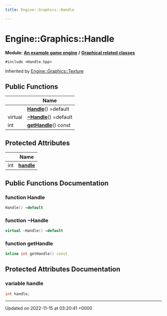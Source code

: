 ```yaml
---
title: Engine::Graphics::Handle

---
```


# Engine::Graphics::Handle

**Module:** **[An example game engine](/modules/group__Engine.md)** **/** **[Graphical related classes](/modules/group__Graphics.md)**






`#include <Handle.hpp>`

Inherited by [Engine::Graphics::Texture](/classes/classEngine_1_1Graphics_1_1Texture.md)

## Public Functions

|                | Name           |
| -------------- | -------------- |
| | **[Handle](/classes/classEngine_1_1Graphics_1_1Handle.md#function-handle)**() =default |
| virtual | **[~Handle](/classes/classEngine_1_1Graphics_1_1Handle.md#function-~handle)**() =default |
| int | **[getHandle](/classes/classEngine_1_1Graphics_1_1Handle.md#function-gethandle)**() const |

## Protected Attributes

|                | Name           |
| -------------- | -------------- |
| int | **[handle](/classes/classEngine_1_1Graphics_1_1Handle.md#variable-handle)**  |

## Public Functions Documentation

### function Handle

```cpp
Handle() =default
```


### function ~Handle

```cpp
virtual ~Handle() =default
```


### function getHandle

```cpp
inline int getHandle() const
```


## Protected Attributes Documentation

### variable handle

```cpp
int handle;
```


-------------------------------

Updated on 2022-11-15 at 03:20:41 +0000
